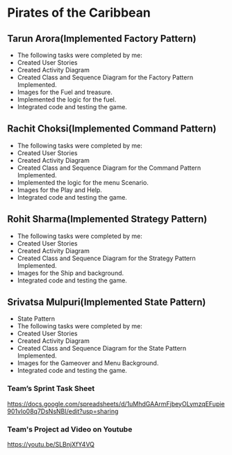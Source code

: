 # Pirates of the Caribbean

## Tarun Arora(Implemented Factory Pattern)
* The following tasks were completed by me:
* Created User Stories
* Created Activity Diagram
* Created Class and Sequence Diagram for the Factory Pattern Implemented.
* Images for the Fuel and treasure.
* Implemented the logic for the fuel.
* Integrated code and testing the game.

## Rachit Choksi(Implemented  Command Pattern)
* The following tasks were completed by me:
* Created User Stories
* Created Activity Diagram
* Created Class and Sequence Diagram for the Command Pattern Implemented.
* Implemented the logic for the menu Scenario.
* Images for the Play and Help.
* Integrated code and testing the game.

## Rohit Sharma(Implemented Strategy Pattern)
* The following tasks were completed by me:
* Created User Stories
* Created Activity Diagram
* Created Class and Sequence Diagram for the Strategy Pattern Implemented.
* Images for the Ship and background.
* Integrated code and testing the game.


## Srivatsa Mulpuri(Implemented State Pattern)
* State Pattern
* The following tasks were completed by me:
* Created User Stories
* Created Activity Diagram
* Created Class and Sequence Diagram for the State Pattern Implemented.
* Images for the Gameover and Menu Background.
* Integrated code and testing the game.


### Team’s Sprint Task Sheet
https://docs.google.com/spreadsheets/d/1uMhdGAArmFjbeyOLymzqEFupie901vIo08q7DsNsNBI/edit?usp=sharing

### Team's Project ad Video on Youtube
https://youtu.be/SLBnjXfY4VQ


